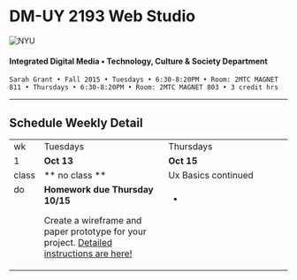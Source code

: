 # DM-UY 2193 Web Studio

![NYU](http://ws2.polishedsolid.com/de/nyu_soe_logo.png)
#### Integrated Digital Media • Technology, Culture & Society Department

    Sarah Grant • Fall 2015 • Tuesdays • 6:30-8:20PM • Room: 2MTC MAGNET 811 • Thursdays • 6:30-8:20PM • Room: 2MTC MAGNET 803 • 3 credit hrs

---

## Schedule Weekly Detail

<table>
<tr>
<td>wk</td>
<td>Tuesdays</td>
<td>Thursdays</td>
</tr>
<!-- first week -->
<tr>
        <td valign="top" width="4%">1</td>
        <td valign="top" width="48%"><strong>Oct 13</strong></td>
        <td valign="top" width="48%"><strong>Oct 15</strong></td>
    </tr>
 <tr>
        <td valign="top">class</td>
        <td valign="top">
            ** no class **
        </td>
        <td valign="top">Ux Basics continued</td>
</tr>
<tr>
        <td valign="top">do</td>
        <td valign="top">
            <strong>Homework due Thursday 10/15</strong>
            <p>Create a wireframe and paper prototype for your project. <a href="https://github.com/IDMNYU/web-studio-FA15/blob/master/assignments/ws1fa15_ux_assignment.md" target="_blank">Detailed instructions are here!</a></p>
        </td>
        <td valign="top">
            <ul>
                <li></li>
            </ul>
        </td>
</tr>
</table>